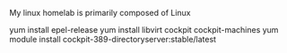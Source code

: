 My linux homelab is primarily composed of Linux

yum install epel-release
yum install libvirt cockpit cockpit-machines
yum module install cockpit-389-directoryserver:stable/latest